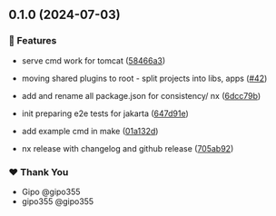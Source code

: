 ## 0.1.0 (2024-07-03)


### 🚀 Features

- serve cmd work for tomcat ([58466a3](https://github.com/gipo355/angular-tomcat-gradle-monorepo/commit/58466a3))

- moving shared plugins to root - split projects into libs, apps ([#42](https://github.com/gipo355/angular-tomcat-gradle-monorepo/pull/42))

- add and rename all package.json for consistency/ nx ([6dcc79b](https://github.com/gipo355/angular-tomcat-gradle-monorepo/commit/6dcc79b))

- init preparing e2e tests for jakarta ([647d91e](https://github.com/gipo355/angular-tomcat-gradle-monorepo/commit/647d91e))

- add example cmd in make ([01a132d](https://github.com/gipo355/angular-tomcat-gradle-monorepo/commit/01a132d))

- nx release with changelog and github release ([705ab92](https://github.com/gipo355/angular-tomcat-gradle-monorepo/commit/705ab92))


### ❤️  Thank You

- Gipo @gipo355
- gipo355 @gipo355